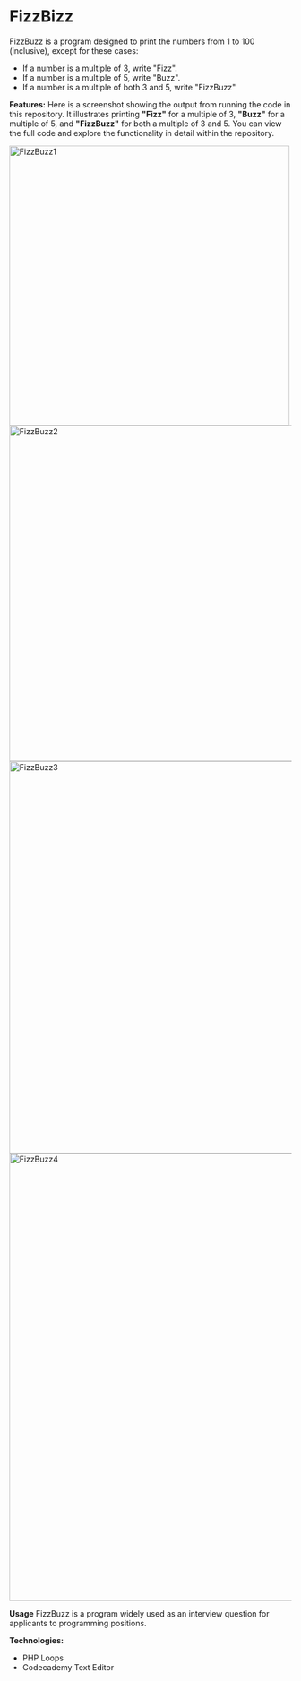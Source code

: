 # FizzBizz
FizzBuzz is a program designed to print the numbers from 1 to 100 (inclusive), except for these cases:
- If a number is a multiple of 3, write "Fizz".
- If a number is a multiple of 5, write "Buzz".
- If a number is a multiple of both 3 and 5, write "FizzBuzz"

**Features:** Here is a screenshot showing the output from running the code in this repository. It illustrates printing **"Fizz"** for a multiple of 3, **"Buzz"** for a multiple of 5, and **"FizzBuzz"** for both a multiple of 3 and 5. You can view the full code and explore the functionality in detail within the repository.

<img width="500" alt="FizzBuzz1" src="https://github.com/user-attachments/assets/686b2cd1-44c5-4aa2-938e-dc14be8d55e0">
<img width="600" alt="FizzBuzz2" src="https://github.com/user-attachments/assets/08525908-a2c0-40c9-8050-53b9dc3052b6">
<img width="700" alt="FizzBuzz3" src="https://github.com/user-attachments/assets/072e5ce4-ed33-43c3-a629-f229bc33e361">
<img width="800" alt="FizzBuzz4" src="https://github.com/user-attachments/assets/445ac57b-c251-4cba-be03-64babb8d5dcd">


**Usage** FizzBuzz is a program widely used as an interview question for applicants to programming positions. 

**Technologies:** 
+ PHP Loops
+ Codecademy Text Editor
